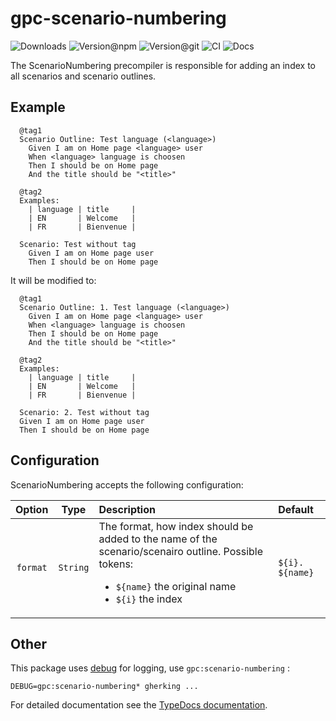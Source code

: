 # gpc-scenario-numbering

![Downloads](https://img.shields.io/npm/dw/gpc-scenario-numbering?style=flat-square) ![Version@npm](https://img.shields.io/npm/v/gpc-scenario-numbering?label=version%40npm&style=flat-square) ![Version@git](https://img.shields.io/github/package-json/v/gherking/gpc-scenario-numbering/master?label=version%40git&style=flat-square) ![CI](https://img.shields.io/github/workflow/status/gherking/gpc-scenario-numbering/CI/master?label=ci&style=flat-square) ![Docs](https://img.shields.io/github/workflow/status/gherking/gpc-scenario-numbering/Docs/master?label=docs&style=flat-square)

The ScenarioNumbering precompiler is responsible for adding an index to all scenarios and scenario outlines.

## Example

```gherkin
  @tag1
  Scenario Outline: Test language (<language>)
    Given I am on Home page <language> user
    When <language> language is choosen
    Then I should be on Home page
    And the title should be "<title>"

  @tag2
  Examples:
    | language | title     |
    | EN       | Welcome   |
    | FR       | Bienvenue |

  Scenario: Test without tag
    Given I am on Home page user
    Then I should be on Home page
```
It will be modified to:
```gherkin
  @tag1
  Scenario Outline: 1. Test language (<language>)
    Given I am on Home page <language> user
    When <language> language is choosen
    Then I should be on Home page
    And the title should be "<title>"

  @tag2
  Examples:
    | language | title     |
    | EN       | Welcome   |
    | FR       | Bienvenue |

  Scenario: 2. Test without tag
  Given I am on Home page user
  Then I should be on Home page
```

## Configuration

ScenarioNumbering accepts the following configuration:

| Option | Type | Description | Default |
|:------:|:----:|:------------|:--------|
| `format` | `String` | The format, how index should be added to the name of the scenario/scenairo outline. Possible tokens: <ul><li>`${name}` the original name</li><li>`${i}` the index</li></ul> | `${i}. ${name}` |

## Other
This package uses [debug](https://www.npmjs.com/package/debug) for logging, use `gpc:scenario-numbering` :
```shell
DEBUG=gpc:scenario-numbering* gherking ...
```
For detailed documentation see the [TypeDocs documentation](https://gherking.github.io/gpc-scenario-numbering/).
